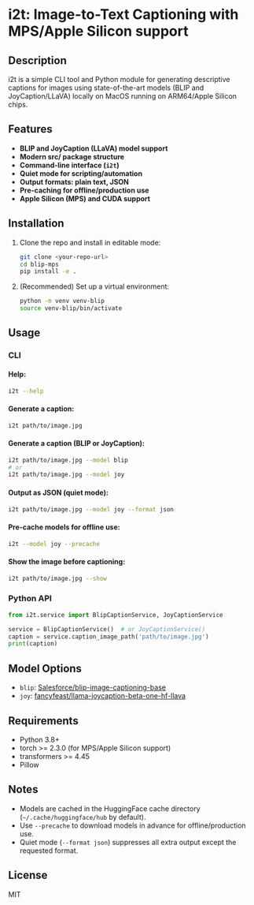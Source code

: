 # i2t: Image-to-Text Captioning with MPS/Apple Silicon support

## Description

i2t is a simple CLI tool and Python module for generating descriptive captions for images using state-of-the-art models (BLIP and JoyCaption/LLaVA) locally on MacOS running on ARM64/Apple Silicon chips.


## Features
- **BLIP and JoyCaption (LLaVA) model support**
- **Modern src/ package structure**
- **Command-line interface (`i2t`)**
- **Quiet mode for scripting/automation**
- **Output formats: plain text, JSON**
- **Pre-caching for offline/production use**
- **Apple Silicon (MPS) and CUDA support**

## Installation

1. Clone the repo and install in editable mode:
   ```sh
   git clone <your-repo-url>
   cd blip-mps
   pip install -e .
   ```
2. (Recommended) Set up a virtual environment:
   ```sh
   python -m venv venv-blip
   source venv-blip/bin/activate
   ```

## Usage

### CLI

#### Help:
```sh
i2t --help
```

#### Generate a caption:

```sh
i2t path/to/image.jpg
```

#### Generate a caption (BLIP or JoyCaption):
```sh
i2t path/to/image.jpg --model blip
# or
i2t path/to/image.jpg --model joy
```

#### Output as JSON (quiet mode):
```sh
i2t path/to/image.jpg --model joy --format json
```

#### Pre-cache models for offline use:
```sh
i2t --model joy --precache
```

#### Show the image before captioning:
```sh
i2t path/to/image.jpg --show
```

### Python API

```python
from i2t.service import BlipCaptionService, JoyCaptionService

service = BlipCaptionService()  # or JoyCaptionService()
caption = service.caption_image_path('path/to/image.jpg')
print(caption)
```

## Model Options
- `blip`: [Salesforce/blip-image-captioning-base](https://huggingface.co/Salesforce/blip-image-captioning-base)
- `joy`: [fancyfeast/llama-joycaption-beta-one-hf-llava](https://huggingface.co/fancyfeast/llama-joycaption-beta-one-hf-llava)

## Requirements
- Python 3.8+
- torch >= 2.3.0 (for MPS/Apple Silicon support)
- transformers >= 4.45
- Pillow

## Notes
- Models are cached in the HuggingFace cache directory (`~/.cache/huggingface/hub` by default).
- Use `--precache` to download models in advance for offline/production use.
- Quiet mode (`--format json`) suppresses all extra output except the requested format.

## License
MIT

